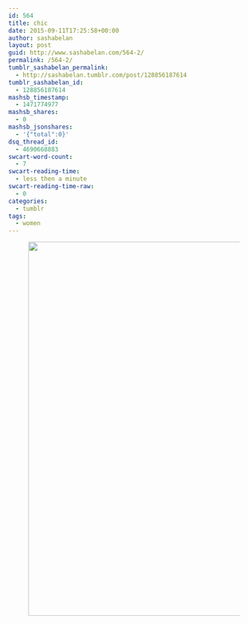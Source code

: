 ```yaml
---
id: 564
title: chic
date: 2015-09-11T17:25:58+00:00
author: sashabelan
layout: post
guid: http://www.sashabelan.com/564-2/
permalink: /564-2/
tumblr_sashabelan_permalink:
  - http://sashabelan.tumblr.com/post/128856187614
tumblr_sashabelan_id:
  - 128856187614
mashsb_timestamp:
  - 1471774977
mashsb_shares:
  - 0
mashsb_jsonshares:
  - '{"total":0}'
dsq_thread_id:
  - 4690668883
swcart-word-count:
  - 7
swcart-reading-time:
  - less then a minute
swcart-reading-time-raw:
  - 0
categories:
  - tumblr
tags:
  - women
---
```

<div id='gallery-698' class='gallery galleryid-564 gallery-columns-1 gallery-size-full'>
  <figure class='gallery-item'> 
  
  <div class='gallery-icon portrait'>
    <img width="500" height="750" src="http://www.sashabelan.ru/wp-content/uploads/2015/09/tumblr_nuicorCiRg1qarj97o1_500.jpg" class="attachment-full size-full" alt="" srcset="http://www.sashabelan.ru/wp-content/uploads/2015/09/tumblr_nuicorCiRg1qarj97o1_500.jpg 500w, http://www.sashabelan.ru/wp-content/uploads/2015/09/tumblr_nuicorCiRg1qarj97o1_500-200x300.jpg 200w, http://www.sashabelan.ru/wp-content/uploads/2015/09/tumblr_nuicorCiRg1qarj97o1_500-230x345.jpg 230w, http://www.sashabelan.ru/wp-content/uploads/2015/09/tumblr_nuicorCiRg1qarj97o1_500-350x525.jpg 350w" sizes="(max-width: 500px) 100vw, 500px" />
  </div></figure>
</div>